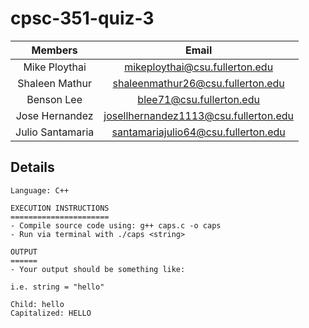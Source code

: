 # cpsc-351-quiz-3

|     Members      |                 Email                 |
| :--------------: | :-----------------------------------: |
|  Mike Ploythai   |    mikeploythai@csu.fullerton.edu     |
|  Shaleen Mathur  |   shaleenmathur26@csu.fullerton.edu   |
|    Benson Lee    |       blee71@csu.fullerton.edu        |
|  Jose Hernandez  | josellhernandez1113@csu.fullerton.edu |
| Julio Santamaria |  santamariajulio64@csu.fullerton.edu  |

## Details

```
Language: C++

EXECUTION INSTRUCTIONS
======================
- Compile source code using: g++ caps.c -o caps
- Run via terminal with ./caps <string>

OUTPUT
======
- Your output should be something like:

i.e. string = "hello"

Child: hello
Capitalized: HELLO
```

